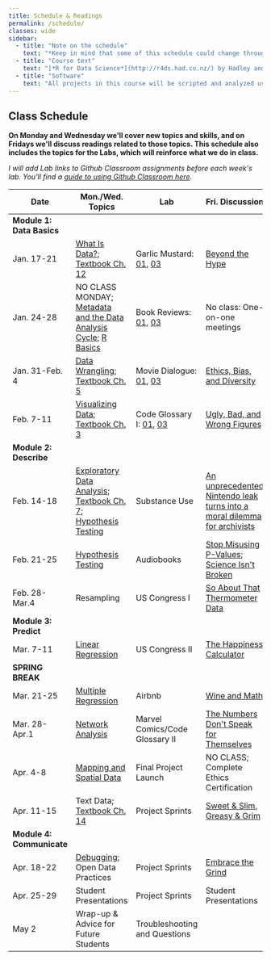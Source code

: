 ```yaml
---
title: Schedule & Readings
permalink: /schedule/
classes: wide
sidebar:
  - title: "Note on the schedule"
    text: "*Keep in mind that some of this schedule could change throughout the semester. However, if anything changes I'll update this page, and I'll be sure to give you plenty of advance notice.*"
  - title: "Course text"
    text: "[*R for Data Science*](http://r4ds.had.co.nz/) by Hadley and Grolemund (Free online!)"
  - title: "Software"
    text: "All projects in this course will be scripted and analyzed using R, an open source data analysis language and environment. Specifically, we will be using RStudio as our programming environment. **No previous experience with R, statistical software packages, or computer programming is required.**"
---
```


## Class Schedule

**On Monday and Wednesday we'll cover new topics and skills, and on Fridays we'll discuss readings related to those topics. This schedule also includes the topics for the Labs, which will reinforce what we do in class.**

*I will add Lab links to Github Classroom assignments before each week's lab. You'll find a [guide to using Github Classroom here](/DA101/githubclassroom).*

Date|Mon./Wed. Topics|Lab|Fri. Discussion
--|---|--|---
|**Module 1: Data Basics**|
Jan. 17-21|[What Is Data?](/DA101/slides/whatisdata); [Textbook Ch. 12](https://r4ds.had.co.nz/tidy-data.html)|Garlic Mustard: [01](https://classroom.github.com/a/a4MARovB), [03](https://classroom.github.com/a/mVNaTOBx)|[Beyond the Hype](https://www.sciencedirect.com/science/article/pii/S0268401214001066)
Jan. 24-28|NO CLASS MONDAY; [Metadata and the Data Analysis Cycle](/DA101/slides/metadata_and_da_cycle); [R Basics](/DA101/slides/rbasics)|Book Reviews: [01](https://classroom.github.com/a/O64QccKh), [03](https://classroom.github.com/a/zOTWe4SQ)|No class: One-on-one meetings
Jan. 31-Feb. 4|[Data Wrangling](/DA101/slides/wrangling); [Textbook Ch. 5](https://r4ds.had.co.nz/transform.html)|Movie Dialogue: [01](https://classroom.github.com/a/i9A6KZUE), [03](https://classroom.github.com/a/ELl1Ewpr)|[Ethics, Bias, and Diversity](/DA101/slides/ethics)
Feb. 7-11|[Visualizing Data](/DA101/slides/visualizing); [Textbook Ch. 3](https://r4ds.had.co.nz/data-visualisation.html)|Code Glossary I: [01](https://classroom.github.com/a/8W4jRXDA), [03](https://classroom.github.com/a/K-0wcMlU)|[Ugly, Bad, and Wrong Figures](https://clauswilke.com/dataviz/introduction.html)
|**Module 2: Describe**|
Feb. 14-18|[Exploratory Data Analysis](/DA101/slides/eda); [Textbook Ch. 7](https://r4ds.had.co.nz/exploratory-data-analysis.html); [Hypothesis Testing](/DA101/slides/hypothesis)|Substance Use|[An unprecedented Nintendo leak turns into a moral dilemma for archivists](https://www.theverge.com/2020/7/30/21347074/nintendo-gigaleak-controversy-history-preservation-archives)
Feb. 21-25|[Hypothesis Testing](/DA101/slides/hypothesis)|Audiobooks|[Stop Misusing P-Values](https://fivethirtyeight.com/features/statisticians-found-one-thing-they-can-agree-on-its-time-to-stop-misusing-p-values/); [Science Isn't Broken](https://fivethirtyeight.com/features/science-isnt-broken/)
Feb. 28-Mar.4|Resampling|US Congress I|[So About That Thermometer Data](https://slate.com/technology/2020/04/kinsa-smart-thermometer-data-fevers-covid19.html)
|**Module 3: Predict**|
Mar. 7-11|[Linear Regression](/DA101/slides/predictive)|US Congress II|[The Happiness Calculator](https://gimletmedia.com/shows/reply-all/kwh96n)
**SPRING BREAK**|
Mar. 21-25|[Multiple Regression](/DA101/slides/multiple)|Airbnb|[Wine and Math](https://pudding.cool/2021/03/wine-model/)
Mar. 28-Apr.1|[Network Analysis](/DA101/slides/networks)|Marvel Comics/Code Glossary II|[The Numbers Don't Speak for Themselves](https://data-feminism.mitpress.mit.edu/pub/czq9dfs5/release/2)
Apr. 4-8|[Mapping and Spatial Data](/DA101/slides/mapping)|Final Project Launch|NO CLASS; Complete Ethics Certification
Apr. 11-15|Text Data; [Textbook Ch. 14](https://r4ds.had.co.nz/strings.html)|Project Sprints|[Sweet & Slim, Greasy & Grim](https://pudding.cool/2020/07/gendered-descriptions/)
|**Module 4: Communicate**|
Apr. 18-22|[Debugging](/DA101/slides/debugging); Open Data Practices|Project Sprints|[Embrace the Grind](https://jacobian.org/2021/apr/7/embrace-the-grind/)
Apr. 25-29|Student Presentations|Project Sprints|Student Presentations
May 2|Wrap-up & Advice for Future Students|Troubleshooting and Questions
